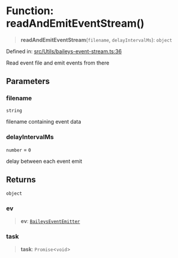 # Function: readAndEmitEventStream()

> **readAndEmitEventStream**(`filename`, `delayIntervalMs`): `object`

Defined in: [src/Utils/baileys-event-stream.ts:36](https://github.com/Fokusdotid/bail/blob/8a30cf93a8ac726f06d1ad6578695812a8253e53/src/Utils/baileys-event-stream.ts#L36)

Read event file and emit events from there

## Parameters

### filename

`string`

filename containing event data

### delayIntervalMs

`number` = `0`

delay between each event emit

## Returns

`object`

### ev

> **ev**: [`BaileysEventEmitter`](../interfaces/BaileysEventEmitter.md)

### task

> **task**: `Promise`\<`void`\>
